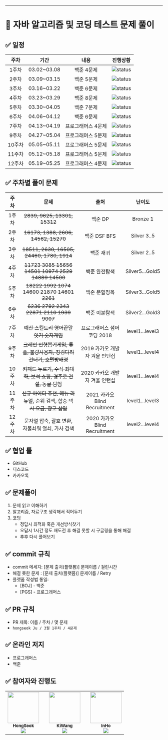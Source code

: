
---

# 💯 자바 알고리즘 및 코딩 테스트 문제 풀이 

## ✅ 일정
|주차|기간|내용|진행상황|
|:--:|:--:|:--:|:--:|
|1주차|03.02~03.08|백준 4문제|![status][DONE]|
|2주차|03.09~03.15|백준 5문제|![status][DONE]|
|3주차|03.16~03.22|백준 6문제|![status][DONE]|
|4주차|03.23~03.29|백준 8문제|![status][DONE]|
|5주차|03.30~04.05|백준 7문제|![status][DONE]|
|6주차|04.06~04.12|백준 6문제|![status][DONE]|
|7주차|04.13~04.19|프로그래머스 4문제|![status][DONE]|
|9주차|04.27~05.04|프로그래머스 5문제|![status][DONE]|
|10주차|05.05~05.11|프로그래머스 5문제|![status][DONE]|
|11주차|05.12~05.18|프로그래머스 5문제|![status][DONE]|
|12주차|05.19~05.25|프로그래머스 4문제|![status][DOING]|

## ✅ 주차별 풀이 문제
|주차|문제|출처|난이도|
|:--:|:--:|:--:|:--:|
|1주차|~~2839, 9625, 13301, 15312~~|백준 DP|Bronze 1|
|2주차|~~16173, 1388, 2606, 14562, 15270~~|백준 DSF BFS|Silver 3..5|
|3주차|~~18511, 2630, 16505, 24460, 1780, 1914~~|백준 재귀|Silver 2..5|
|4주차|~~11723 3085 15656 14501 10974 2529 14889 14500~~|백준 완전탐색|Silver5...Gold5|
|5주차|~~18222 1992 1074 14600 21870 14601 2261~~|백준 분할정복|Silver3...Gold5|
|6주차|~~6236 2792 2343 22871 2110 1939 9007~~|백준 이분탐색|Silver2...Gold3|
|7주차|~~예산 스킬트리 영어끝말잇기 숫자게임~~|프로그래머스 섬머코딩 2018|level1...level3|
|9주차|~~크레인 인형뽑기게임, 튜플, 불량사용자, 징검다리건너기, 호텔방배정~~|2019 카카오 개발자 겨울 인턴십|level1...level4|
|10주차|~~키패드 누르기, 수식 최대화, 보석 쇼핑, 경주로 건설, 동굴 탐험~~|2020 카카오 개발자 겨울 인턴십|level1...level4|
|11주차|~~신규 아이디 추천, 메뉴 리뉴얼, 순위 검색, 합승 택시 요금, 광고 삽입~~|2021 카카오 Blind Recruitment|level1...level3|
|12주차|문자열 압축, 괄호 변환, 자물쇠워 열쇠, 가사 검색|2020 카카오 Blind Recruitment|level2...level4|


## ✅ 협업 툴
- GitHub
- 디스코드
- 카카오톡

## ✅ 문제풀이
1. 문제 읽고 이해하기
2. 알고리즘, 자료구조 생각해서 적어두기
3. 코딩
    - 정답시 최적화 혹은 개선방식찾기
    - 오답시 1시간 정도 재도전 후 해결 못할 시 구글링을 통해 해결
    - 추후 다시 풀어보기

## ✅ commit 규칙
- commit 메세지: [문제 출처(플랫폼)] 문제이름 / 걸린시간 
- 해결 못한 문제 : [문제 출처(플랫폼)] 문제이름 / Retry 
- 플랫폼 작성법 통일: 
  * [BOJ] - 백준 
  * [PGS] - 프로그래머스

## ✅ PR 규칙
- PR 제목: 이름 / 주차 / 몇 문제
-  ```hongseok Ju / 3월 1주차 / 4문제 ```

## ✅ 온라인 저지 
- 프로그래머스
- 백준

## ✅ 참여자와 진행도

<table>
  <tr>
    <td align="center">
        <a href="https://github.com/wnghdtjr129">
            <img src="https://avatars.githubusercontent.com/wnghdtjr129?v=4" width="100px;" alt=""/>
            <br />
            <sub><b>HongSeok</b>
            <br>
            <img src="https://us-central1-progress-markdown.cloudfunctions.net/progress/53" />
            </sub>
        </a>
        <br/>
    </td>
    <td>
      </td>
    <td align="center">
        <a href="https://github.com/Leewang31">
            <img src="https://avatars.githubusercontent.com/Leewang31?v=4" width="100px;" alt=""/>
            <br />
            <sub><b>KiWang</b>
            <br>
            <img src="https://us-central1-progress-markdown.cloudfunctions.net/progress/53" />
            </sub>
        </a>
        <br/>
    </td>
      </td>
    <td>
      </td>
    <td align="center">
        <a href="https://github.com/HwangInHo1217">
            <img src="https://avatars.githubusercontent.com/HwangInHo1217?v=4" width="100px;" alt=""/>
            <br />
            <sub><b>InHo</b>
            <br>
            <img src="https://us-central1-progress-markdown.cloudfunctions.net/progress/48" />
            </sub>
        </a>
        <br/>
    </td>
  </tr>
</table>

[TODO]: https://img.shields.io/badge/-TODO-DFFD26
[DOING]: https://img.shields.io/badge/-DOING-31AE0F
[DONE]: https://img.shields.io/badge/-DONE-0885CC
